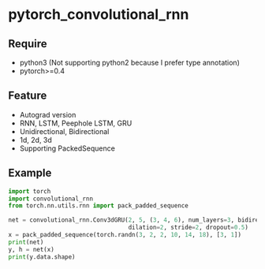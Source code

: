 # pytorch_convolutional_rnn
## Require
- python3 (Not supporting python2 because I prefer type annotation)
- pytorch>=0.4

## Feature
- Autograd version
- RNN, LSTM, Peephole LSTM, GRU
- Unidirectional, Bidirectional
- 1d, 2d, 3d
- Supporting PackedSequence

## Example
```python
import torch
import convolutional_rnn
from torch.nn.utils.rnn import pack_padded_sequence

net = convolutional_rnn.Conv3dGRU(2, 5, (3, 4, 6), num_layers=3, bidirectional=True,
                                  dilation=2, stride=2, dropout=0.5)
x = pack_padded_sequence(torch.randn(3, 2, 2, 10, 14, 18), [3, 1])
print(net)
y, h = net(x)
print(y.data.shape)
```
